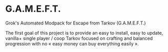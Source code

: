 # G.A.M.E.F.T.
Grok's Automated Modpack for Escape from Tarkov (G.A.M.E.F.T.)

The first goal of this project is to provide an easy to install, easy to update, vanilla+ single player / coop Tarkov focused on crafting and balanced progression with no « easy money can buy everything easily ».

